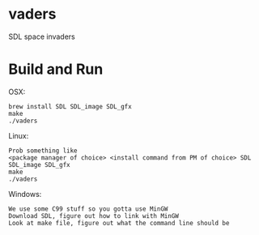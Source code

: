 vaders
======

SDL space invaders

Build and Run
=============
OSX:

	brew install SDL SDL_image SDL_gfx
	make
	./vaders

Linux:

	Prob something like
	<package manager of choice> <install command from PM of choice> SDL SDL_image SDL_gfx
	make
	./vaders
	
Windows:

	We use some C99 stuff so you gotta use MinGW
	Download SDL, figure out how to link with MinGW
	Look at make file, figure out what the command line should be
